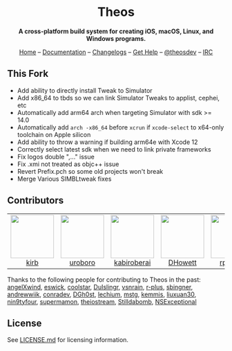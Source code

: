 <h1 align="center">Theos</h1>
<p align="center"><strong>A cross-platform build system for creating iOS, macOS, Linux, and Windows programs.</strong></p>
<p align="center">
<a href="https://theos.dev/">Home</a> –
<a href="https://github.com/theos/theos/wiki">Documentation</a> –
<a href="https://github.com/theos/theos/releases">Changelogs</a> –
<a href="https://github.com/theos/theos/wiki/Help">Get Help</a> –
<a href="https://twitter.com/theosdev">@theosdev</a> –
<a href="https://iphonedevwiki.net/index.php/How_to_use_IRC">IRC</a>
</p>

## This Fork
* Add ability to directly install Tweak to Simulator
* Add x86_64 to tbds so we can link Simulator Tweaks to applist, cephei, etc
* Automatically add arm64 arch when targeting Simulator with sdk >= 14.0
* Automatically add `arch -x86_64` before `xcrun` if `xcode-select` to x64-only toolchain on Apple silicon
* Add ability to throw a warning if building arm64e with Xcode 12
* Correctly select latest sdk when we need to link private frameworks
* Fix logos double ",..." issue
* Fix .xmi not treated as objc++ issue
* Revert Prefix.pch so some old projects won't break 
* Merge Various SIMBLtweak fixes


## Contributors
<table>
<tr>
<td align="center"><a href="https://github.com/kirb"><img src="https://github.com/kirb.png" width="100" alt=""><br>kirb</a></td>
<td align="center"><a href="https://github.com/uroboro"><img src="https://github.com/uroboro.png" width="100" alt=""><br>uroboro</a></td>
<td align="center"><a href="https://github.com/kabiroberai"><img src="https://github.com/kabiroberai.png" width="100" alt=""><br>kabiroberai</a></td>
<td align="center"><a href="https://github.com/DHowett"><img src="https://github.com/DHowett.png" width="100" alt=""><br>DHowett</a></td>
<td align="center"><a href="https://github.com/rpetrich"><img src="https://github.com/rpetrich.png" width="100" alt=""><br>rpetrich</a></td>
</tr>
</table>

Thanks to the following people for contributing to Theos in the past:
[angelXwind](https://github.com/angelXwind),
[eswick](https://github.com/eswick),
[coolstar](https://github.com/coolstar),
[DuIslingr](https://github.com/DuIslingr),
[vsnrain](https://github.com/vsnrain),
[r-plus](https://github.com/r-plus),
[sbingner](https://github.com/sbingner),
[andrewwiik](https://github.com/andrewwiik),
[conradev](https://github.com/conradev),
[DGh0st](https://github.com/DGh0st),
[lechium](https://github.com/lechium),
[mstg](https://github.com/mstg),
[kemmis](https://github.com/kemmis),
[liuxuan30](https://github.com/liuxuan30),
[nin9tyfour](https://github.com/nin9tyfour),
[supermamon](https://github.com/supermamon),
[theiostream](https://github.com/theiostream),
[Stilldabomb](https://github.com/Stilldabomb),
[NSExceptional](https://github.com/NSExceptional)

## License
See [LICENSE.md](LICENSE.md) for licensing information.
